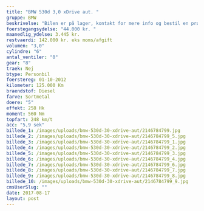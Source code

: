 ```yaml
---
title: "BMW 530d 3,0 xDrive aut. "
gruppe: BMW
beskrivelse: "Bilen er på lager, kontakt for mere info og bestil en prøvetur.\n\n - Fri km. \n\n - Klar til levering.\n\n - Mulighed for mekaniskgaranti.\n\n  ✔ Ingen km-begrænsning: Kør så meget du vil i hele perioden.\n\n ✔ Garantiforsikring tilbydes: Ingen uventede værksteds regninger.\n\n ✔ Mulighed for billig forsikring \n\n ✔ Vaskekort til Cirkel K: Vask bilen i hele landet hos Cirkel K.\n\n ✔ Skal vi hjælpe dig med at finde drømmebilen, tilbyder vi Danmarks bedste leasingpakker.\n\n  \n"
foerstegangsydelse: "44.000 kr. "
maanedlig_ydelse: 3.445 kr.
restvaerdi: 142.000 kr. eks moms/afgift
volumen: "3,0"
cylindre: "6"
antal_ventiler: "0"
gear: "8"
traek: Nej
btype: Personbil
foerstereg: 01-10-2012
kilometer: 125.000 Km
braendstof: Diesel
farve: Sortmetal
doere: "5"
effekt: 258 Hk
moment: 560 Nm
topfart: 248 km/t
acc: "5,9 sek"
billede_1: /images/uploads/bmw-530d-30-xdrive-aut/2146784799.jpg
billede_2: /images/uploads/bmw-530d-30-xdrive-aut/2146784799_5.jpg
billede_3: /images/uploads/bmw-530d-30-xdrive-aut/2146784799_1.jpg
billede_4: /images/uploads/bmw-530d-30-xdrive-aut/2146784799_2.jpg
billede_5: /images/uploads/bmw-530d-30-xdrive-aut/2146784799_3.jpg
billede_6: /images/uploads/bmw-530d-30-xdrive-aut/2146784799_4.jpg
billede_7: /images/uploads/bmw-530d-30-xdrive-aut/2146784799_6.jpg
billede_8: /images/uploads/bmw-530d-30-xdrive-aut/2146784799_7.jpg
billede_9: /images/uploads/bmw-530d-30-xdrive-aut/2146784799_8.jpg
billede_10: /images/uploads/bmw-530d-30-xdrive-aut/2146784799_9.jpg
cmsUserSlug: ""
date: 2017-08-17 
layout: post
---
```


